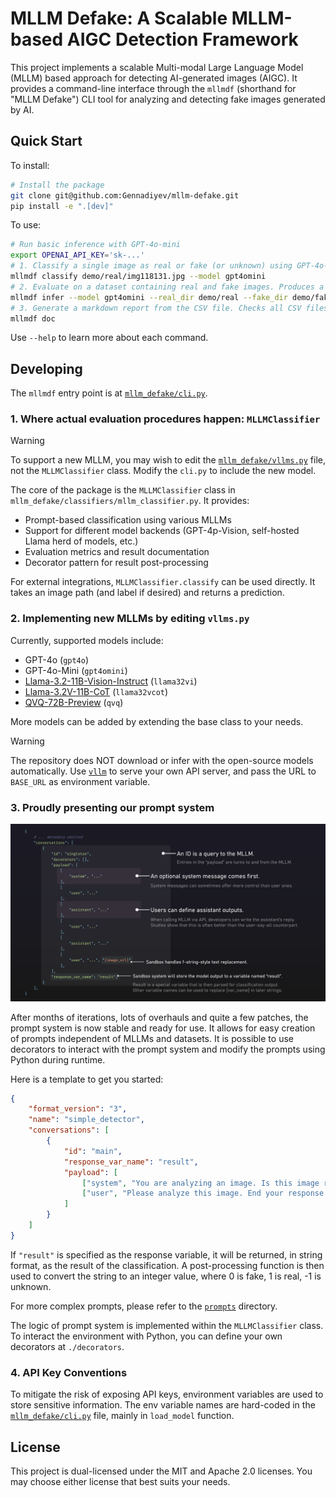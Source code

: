 # MLLM Defake: A Scalable MLLM-based AIGC Detection Framework

This project implements a scalable Multi-modal Large Language Model (MLLM) based approach for detecting AI-generated images (AIGC). It provides a command-line interface through the `mllmdf` (shorthand for "MLLM Defake") CLI tool for analyzing and detecting fake images generated by AI.

## Quick Start

To install:

```bash
# Install the package
git clone git@github.com:Gennadiyev/mllm-defake.git
pip install -e ".[dev]"
```

To use:

```bash
# Run basic inference with GPT-4o-mini
export OPENAI_API_KEY='sk-...'
# 1. Classify a single image as real or fake (or unknown) using GPT-4o-mini. Prints the result to the console.
mllmdf classify demo/real/img118131.jpg --model gpt4omini
# 2. Evaluate on a dataset containing real and fake images. Produces a CSV file with results under ./outputs
mllmdf infer --model gpt4omini --real_dir demo/real --fake_dir demo/fake
# 3. Generate a markdown report from the CSV file. Checks all CSV files under ./outputs
mllmdf doc
```

Use `--help` to learn more about each command.

## Developing

The `mllmdf` entry point is at [`mllm_defake/cli.py`](mllm_defake/cli.py).

### 1. Where actual evaluation procedures happen: `MLLMClassifier`

> [!WARNING]  
> To support a new MLLM, you may wish to edit the [`mllm_defake/vllms.py`](mllm_defake/vllms.py) file, not the `MLLMClassifier` class. Modify the `cli.py` to include the new model.

The core of the package is the `MLLMClassifier` class in `mllm_defake/classifiers/mllm_classifier.py`. It provides:

- Prompt-based classification using various MLLMs
- Support for different model backends (GPT-4p-Vision, self-hosted Llama herd of models, etc.)
- Evaluation metrics and result documentation
- Decorator pattern for result post-processing

For external integrations, `MLLMClassifier.classify` can be used directly. It takes an image path (and label if desired) and returns a prediction.

### 2. Implementing new MLLMs by editing `vllms.py`

Currently, supported models include:
- GPT-4o (`gpt4o`)
- GPT-4o-Mini (`gpt4omini`)
- [Llama-3.2-11B-Vision-Instruct](https://huggingface.co/meta-llama/Llama-3.2-11B-Vision-Instruct) (`llama32vi`)
- [Llama-3.2V-11B-CoT](https://huggingface.co/Xkev/Llama-3.2V-11B-cot) (`llama32vcot`)
- [QVQ-72B-Preview](https://huggingface.co/Qwen/QVQ-72B-Preview) (`qvq`)

More models can be added by extending the base class to your needs.

> [!WARNING]  
> The repository does NOT download or infer with the open-source models automatically. Use [`vllm`](https://github.com/vllm-project/vllm) to serve your own API server, and pass the URL to `BASE_URL` as environment variable.

### 3. Proudly presenting our prompt system

![Prompt system overview, explaining JSON structure](demo/prompt_breakdown.png)

After months of iterations, lots of overhauls and quite a few patches, the prompt system is now stable and ready for use. It allows for easy creation of prompts independent of MLLMs and datasets. It is possible to use decorators to interact with the prompt system and modify the prompts using Python during runtime.

Here is a template to get you started:

```json
{
    "format_version": "3",
    "name": "simple_detector",
    "conversations": [
        {
            "id": "main",
            "response_var_name": "result",
            "payload": [
                ["system", "You are analyzing an image. Is this image real or AI-generated?"],
                ["user", "Please analyze this image. End your response with `real` or `fake`.", "{image_url}"],
            ]
        }
    ]
}
```

If `"result"` is specified as the response variable, it will be returned, in string format, as the result of the classification. A post-processing function is then used to convert the string to an integer value, where 0 is fake, 1 is real, -1 is unknown.

For more complex prompts, please refer to the [`prompts`](prompts) directory.

The logic of prompt system is implemented within the `MLLMClassifier` class. To interact the environment with Python, you can define your own decorators at `./decorators`.

### 4. API Key Conventions

To mitigate the risk of exposing API keys, environment variables are used to store sensitive information. The env variable names are hard-coded in the [`mllm_defake/cli.py`](mllm_defake/cli.py) file, mainly in `load_model` function.

## License

This project is dual-licensed under the MIT and Apache 2.0 licenses. You may choose either license that best suits your needs.
